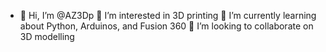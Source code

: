- 👋 Hi, I’m @AZ3Dp
👀 I’m interested in 3D printing
🌱 I’m currently learning about Python, Arduinos, and Fusion 360
💞️ I’m looking to collaborate on 3D modelling

<!---
AZ3Dp/AZ3Dp is a ✨ special ✨ repository because its `README.md` (this file) appears on your GitHub profile.
You can click the Preview link to take a look at your changes.
--->
